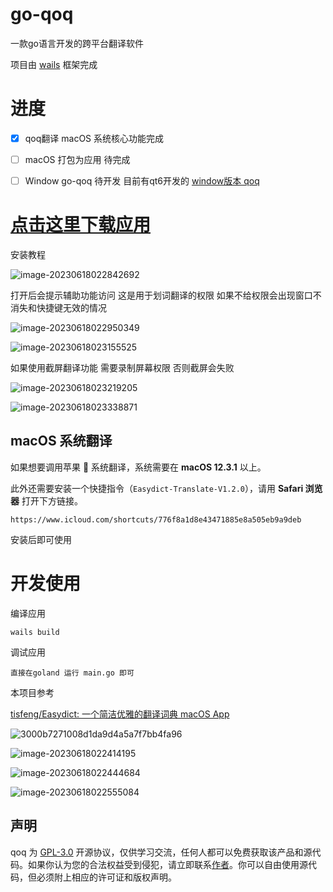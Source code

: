 # go-qoq



一款go语言开发的跨平台翻译软件

项目由 [wails](https://github.com/wailsapp/wails) 框架完成

# 进度

- [x] qoq翻译 macOS 系统核心功能完成
- [ ] macOS 打包为应用 待完成
- [ ] Window go-qoq 待开发 目前有qt6开发的 [window版本 qoq](https://github.com/duolabmeng6/qoq)





# [点击这里下载应用](https://github.com/duolabmeng6/go-qoq/releases)



安装教程



![image-20230618022842692](images/README/image-20230618022842692.png)

打开后会提示辅助功能访问 这是用于划词翻译的权限 如果不给权限会出现窗口不消失和快捷键无效的情况

![image-20230618022950349](images/README/image-20230618022950349.png)

![image-20230618023155525](images/README/image-20230618023155525.png)

如果使用截屏翻译功能 需要录制屏幕权限 否则截屏会失败

![image-20230618023219205](images/README/image-20230618023219205.png)

![image-20230618023338871](images/README/image-20230618023338871.png)



## macOS 系统翻译

如果想要调用苹果 🍎 系统翻译，系统需要在 **macOS 12.3.1** 以上。

此外还需要安装一个快捷指令（`Easydict-Translate-V1.2.0`），请用 **Safari 浏览器** 打开下方链接。

```
https://www.icloud.com/shortcuts/776f8a1d8e43471885e8a505eb9a9deb
```

安装后即可使用



# 开发使用

编译应用

```
wails build
```

调试应用

```
直接在goland 运行 main.go 即可
```



本项目参考

[tisfeng/Easydict: 一个简洁优雅的翻译词典 macOS App](https://github.com/tisfeng/Easydict)




![3000b7271008d1da9d4a5a7f7bb4fa96](images/README/3000b7271008d1da9d4a5a7f7bb4fa96.png)

![image-20230618022414195](images/README/image-20230618022414195.png)





![image-20230618022444684](images/README/image-20230618022444684.png)



![image-20230618022555084](images/README/image-20230618022555084.png)

## 声明

qoq 为 [GPL-3.0](https://github.com/tisfeng/Easydict/blob/main/LICENSE) 开源协议，仅供学习交流，任何人都可以免费获取该产品和源代码。如果你认为您的合法权益受到侵犯，请立即联系[作者](https://github.com/duolabmeng6)。你可以自由使用源代码，但必须附上相应的许可证和版权声明。
